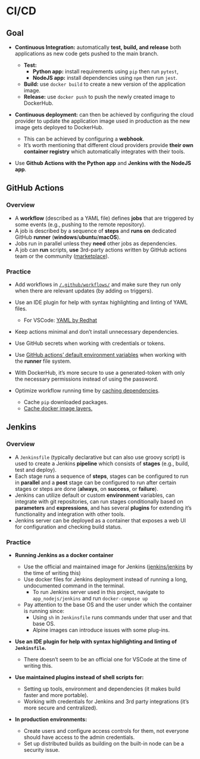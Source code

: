 # CI/CD

## Goal

- **Continuous Integration:** automatically **test, build, and release** both applications as new code gets pushed to the main branch.
  - **Test:**
    - **Python app:** install requirements using `pip` then run `pytest`,
    - **NodeJS app:** install dependencies using `npm` then run `jest`.
  - **Build:** use `docker build` to create a new version of the application image.
  - **Release:** use `docker push` to push the newly created image to DockerHub.
- **Continuous deployment:** can then be achieved by configuring the cloud provider to update the  application image used in production as the new image gets deployed to DockerHub.
  - This can be achieved by configuring a **webhook**.
  - It’s worth mentioning that different cloud providers provide **their own container registry** which automatically integrates with their tools.

- Use **Github Actions with the Python app** and **Jenkins with the NodeJS app**. 

## GitHub Actions

### Overview

- A **workflow** (described as a YAML file) defines **jobs** that are triggered by some events (e.g., pushing to the remote repository).
- A job is described by a sequence of **steps** and **runs on** dedicated GitHub **runner** (**windows**/**ubuntu**/**macOS**).
- Jobs run in parallel unless they **need** other jobs as dependencies.
- A job can **run** scripts, **use** 3rd-party actions written by GitHub actions team or the community ([marketplace](https://github.com/marketplace?type=actions)).

### Practice

- Add workflows in [`/.github/workflows/`](/.github/workflows/) and make sure they run only when there are relevant updates (by adding `on` triggers).
- Use an IDE plugin for help with syntax highlighting and linting of YAML files.
  - For VSCode: [YAML by Redhat](ttps://marketplace.visualstudio.com/items?itemName=redhat.vscode-yaml)

- Keep actions minimal and don’t install unnecessary dependencies.
- Use GitHub secrets when working with credentials or tokens.
- Use [GitHub actions’ default environment variables](https://docs.github.com/en/actions/learn-github-actions/environment-variables#default-environment-variables) when working with the **runner** file system.
- With DockerHub, it’s more secure to use a generated-token with only the necessary permissions instead of using the password.
- Optimize workflow running time by [caching dependencies](https://docs.github.com/en/actions/using-workflows/caching-dependencies-to-speed-up-workflows).
  - Cache `pip` downloaded packages.
  - [Cache docker image layers.](https://github.com/docker/build-push-action/blob/master/docs/advanced/cache.md)

## Jenkins

### Overview

- A `Jenkinsfile` (typically declarative but can also use groovy script) is used to create a Jenkins **pipeline** which consists of **stages** (e.g., build, test and deploy).
- Each stage runs a sequence of **steps**, stages can be configured to run in **parallel** and a **post** stage can be configured to run after certain stages or steps are done (**always**, on **success**, or **failure**).
- Jenkins can utilize default or custom **environment** variables, can integrate with git repositories, can run stages conditionally based on **parameters** and **expressions**, and has several **plugins** for extending it’s functionality and integration with other tools.
- Jenkins server can be deployed as a container that exposes a web UI for configuration and checking build status.

### Practice

- **Running Jenkins as a docker container**

  - Use the official and maintained image for Jenkins ([jenkins/jenkins](https://hub.docker.com/r/jenkins/jenkins) by the time of writing this)
  - Use docker files for Jenkins deployment instead of running a long, undocumented command in the terminal.
    - To run Jenkins server used in this project, navigate to `app_nodejs/jenkins` and run `docker-compose up`
  - Pay attention to the base OS and the user under which the container is running since:
    - Using `sh` in `Jenkinsfile` runs commands under that user and that base OS.
    - Alpine images can introduce issues with some plug-ins.
  
- **Use an IDE plugin for help with syntax highlighting and linting of `Jenkinsfile`.**

  - There doesn’t seem to be an official one for VSCode at the time of writing this.
  
- **Use maintained plugins instead of shell scripts for:**

  - Setting up tools, environment and dependencies (it makes build faster and more portable).
  - Working with credentials for Jenkins and 3rd party integrations (it’s more secure and centralized).

- **In production environments:**

  - Create users and configure access controls for them, not everyone should have access to the admin credentials.
  - Set up distributed builds as building on the built-in node can be a security issue.

  

